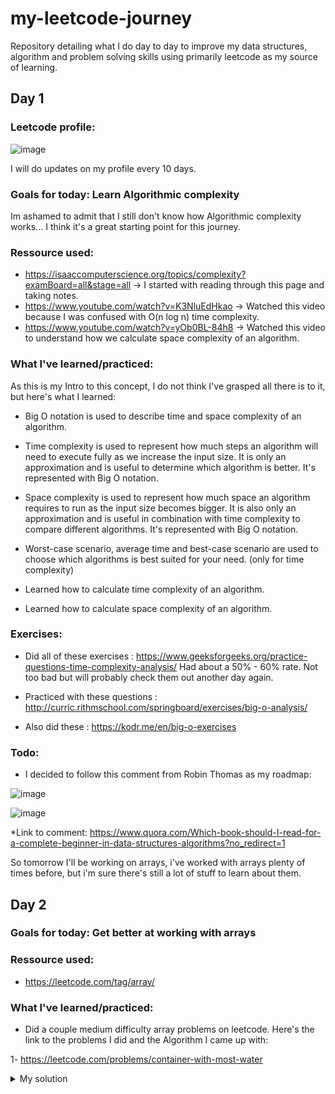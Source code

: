 # my-leetcode-journey
Repository detailing what I do day to day to improve my data structures, algorithm and problem solving skills using primarily leetcode as my source of learning.

## Day 1

### Leetcode profile:


![image](https://github.com/BlunderBarry/my-leetcode-journey/assets/115489663/1df9efb8-6fdb-45a4-91bc-091790b79ad9)

I will do updates on my profile every 10 days.

### Goals for today: Learn Algorithmic complexity
Im ashamed to admit that I still don't know how Algorithmic complexity works... I think it's a great starting point for this journey.

### Ressource used:
- https://isaaccomputerscience.org/topics/complexity?examBoard=all&stage=all -> I started with reading through this page and taking notes.
- https://www.youtube.com/watch?v=K3NluEdHkao -> Watched this video because I was confused with O(n log n) time complexity.
- https://www.youtube.com/watch?v=yOb0BL-84h8 -> Watched this video to understand how we calculate space complexity of an algorithm.

### What I've learned/practiced:
As this is my Intro to this concept, I do not think I've grasped all there is to it, but here's what I learned:

- Big O notation is used to describe time and space complexity of an algorithm.

- Time complexity is used to represent how much steps an algorithm will need to execute fully
as we increase the input size. It is only an approximation and is useful to determine which algorithm is better.
It's represented with Big O notation.

- Space complexity is used to represent how much space an algorithm requires to run as the input size becomes bigger.
It is also only an approximation and is useful in combination with time complexity to compare different algorithms.
It's represented with Big O notation.

- Worst-case scenario, average time and best-case scenario are used to choose which algorithms is best suited for your need.
(only for time complexity)

- Learned how to calculate time complexity of an algorithm.

- Learned how to calculate space complexity of an algorithm.

### Exercises:

- Did all of these exercises : https://www.geeksforgeeks.org/practice-questions-time-complexity-analysis/
Had about a 50% - 60% rate. Not too bad but will probably check them out another day again.

- Practiced with these questions : http://curric.rithmschool.com/springboard/exercises/big-o-analysis/

- Also did these : https://kodr.me/en/big-o-exercises

### Todo:

- I decided to follow this comment from Robin Thomas as my roadmap:


![image](https://github.com/BlunderBarry/my-leetcode-journey/assets/115489663/9907b1a0-b28c-4be4-9b98-73e8e9dcd98a)

![image](https://github.com/BlunderBarry/my-leetcode-journey/assets/115489663/4fd64149-6c3e-44a5-864e-38f92ea25c7e)

*Link to comment: https://www.quora.com/Which-book-should-I-read-for-a-complete-beginner-in-data-structures-algorithms?no_redirect=1

So tomorrow I'll be working on arrays, i've worked with arrays plenty of times before, but i'm sure there's still a lot of
stuff to learn about them.


## Day 2

### Goals for today: Get better at working with arrays

### Ressource used:

- https://leetcode.com/tag/array/

 ### What I've learned/practiced:

 - Did a couple medium difficulty array problems on leetcode. Here's the link to the problems I did and the Algorithm I came up with:

1- https://leetcode.com/problems/container-with-most-water
<details>
 <summary>My solution</summary>
 
 ```
 public int maxArea(int[] height) {
        int maxWater = 0; 
        int k = height.length - 1;
        int j = 0;
        int i = 1;
        while(i < height.length){
            int dist = k - j;
            if(height[j] > height[k]){
                if(dist * height[k] > maxWater) {
                    maxWater = dist * height[k];
                }
                k--;
            } else {
                 if(dist * height[j] > maxWater) {
                    maxWater = dist * height[j];
                }
                j++;
            }
            i++;
        }
        return maxWater;
    }
```
Time complexity: O(N) - 
Space complexity: I'm not sure about this one, but my guess would be O(N)
</details>







